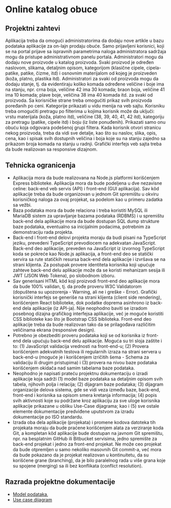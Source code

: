 # Online katalog obuce

## Projektni zahtevi

Aplikacija treba da omogući administratorima da dodaju nove artikle u bazu podataka aplikacije za on-lajn prodaju obuće. Samo prijavljeni korisnici, koji se na portal prijave sa ispravnih parametrima naloga administratora sadržaja mogu da pristupe administrativnom panelu portala. Administratori mogu da dodaju nove proizvode u katalog proizvoda. Svaki proizvod je određen naslovom, slikama, detaljnim opisom, kategorijom (klasične cipele, cipela-patike, patike, čizme, itd) i osnovnim materijalom od kojeg je proizveden (koža, platno, plastika itd). Administratori za svaki od proizvoda mogu da dodaju stanje, tj. da evidentiraju koliko komada određene veličine i boje ima na stanju, npr. crna boja, veličine 42 ima 30 komada; braon boja, veličine 41 ima 10 komada; plave boje, veličina 38 ima 40 komada itd. za svaki od proizvoda. Sa korisničke strane treba omogućiti prikaz svih proizvoda poređanih po ceni. Kategorije prikazati u vidu menija na veb sajtu. Korisniku treba omogućiti pretragu po filterima u kojima korisnik može da uključi: vrstu materijala (koža, platno itd), veličine (38, 39, 40, 41, 42 itd), kategoriju za pretragu (patike, cipele itd) i boju (iz liste ponuđenih). Prikazati samo onu obuću koja odgovara podešenoj grupi filtera. Kada korisnik otvori stranicu nekog proizvoda, treba da vidi sve detalje, kao što su naslov, slika, opis, cena, kao i spisak svih dostupnih veličina i boja koje su na stanju zajedno sa prikazom broja komada na stanju u radnji. Grafički interfejs veb sajta treba da bude realizovan sa responsive dizajnom.

## Tehnicka ogranicenja

- Aplikacija mora da bude realizovana na Node.js platformi korišćenjem Express biblioteke. Aplikacija mora da bude podeljena u dve nezavisne celine: back-end veb servis (API) i front-end (GUI aplikacija). Sav kôd aplikacije treba da bude organizovan u jednom Git spremištu u okviru korisničkog naloga za ovaj projekat, sa podelom kao u primeru zadatka sa vežbi.
- Baza podataka mora da bude relaciona i treba koristiti MySQL ili MariaDB sistem za upravljanje bazama podataka (RDBMS) i u spremištu back-end dela aplikacije mora da bude dostupan SQL dump strukture baze podataka, eventualno sa inicijalnim podacima, potrebnim za demonstraciju rada projekta.
- Back-end i front-end delovi projekta moraju da budi pisani na TypeScript jeziku, prevedeni TypeScript prevodiocem na adekvatan JavaScript. Back-end deo aplikacije, preveden na JavaScript iz izvornog TypeScript koda se pokreće kao Node.js aplikacija, a front-end deo se statički servira sa rute statičkih resursa back-end dela aplikacije i izvršava se na strani klijenta. Za postupak provere identiteta korisnika koji upućuje zahteve back-end delu aplikacije može da se koristi mehanizam sesija ili JWT (JSON Web Tokena), po slobodnom izboru.
- Sav generisani HTML kôd koji proizvodi front-end deo aplikacije mora da bude 100% validan, tj. da prođe proveru W3C Validatorom (dopuštena su upozorenja - Warning, ali ne i greške - Error). Grafički korisnički interfejs se generiše na strani klijenta (client side rendering), korišćenjem React biblioteke, dok podatke doprema asinhrono iz back-end dela aplikacije (iz API-ja). Nije neophodno baviti se izradom posebnog dizajna grafičkog interfejsa aplikacije, već je moguće koristiti CSS biblioteke kao što je Bootstrap CSS biblioteka. Front-end deo aplikacije treba da bude realizovan tako da se prilagođava različitim veličinama ekrana (responsive design).
- Potrebno je obezbediti proveru podataka koji se od korisnika iz front-end dela upućuju back-end delu aplikacije. Moguća su tri sloja zaštite i to: (1) JavaScript validacija vrednosti na front-end-u; (2) Provera korišćenjem adekvatnih testova ili regularnih izraza na strani servera u back-end-u (moguće je i korišćenjem izričitih šema - Schema za validaciju ili drugim pristupima) i (3) provera na nivou baze podataka korišćenjem okidača nad samim tabelama baze podataka.
- Neophodno je napisati prateću projektnu dokumentaciju o izradi aplikacije koja sadrži (1) model baze podataka sa detaljnim opisom svih tabela, njihovih polja i relacija; (2) dijagram baze podataka; (3) dijagram organizacije delova sistema, gde se vidi veza između baze, back-end, front-end i korisnika sa opisom smera kretanja informacija; (4) popis svih aktivnosti koje su podržane kroz aplikaciju za sve uloge korisnika aplikacije prikazane u obliku Use-Case dijagrama; kao i (5) sve ostale elemente dokumentacije predviđene uputstvom za izradu dokumentacije po ISO standardu.
- Izrada oba dela aplikacije (projekata) i promene kodova datoteka tih projekata moraju da bude praćene korišćenjem alata za verziranje koda Git, a kompletan kôd aplikacije bude dostupan na javnom Git spremištu, npr. na besplatnim GitHub ili Bitbucket servisima, jedno spremište za back-end projekat i jedno za front-end projekat. Ne može ceo projekat da bude otpremljen u samo nekoliko masovnih Git commit-a, već mora da bude pokazano da je projekat realizovan u kontinuitetu, da su korišćene grane (branching), da je bilo paralelnog rada u više grana koje su spojene (merging) sa ili bez konflikata (conflict resolution).

## Razrada projektne dokumentacije

- [Model podataka](./database.png),
- [Use case dijagram](./use-case.png)
